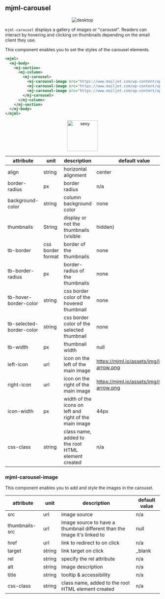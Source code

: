 ## mjml-carousel

<p align="center">
  <img src="http://i.imgur.com/wHqIzgd.gif" alt="desktop" />
</p>

`mjml-carousel` displays a gallery of images or "carousel". Readers can interact by hovering and clicking on thumbnails depending on the email client they use.

This component enables you to set the styles of the carousel elements.

```xml
<mjml>
  <mj-body>
    <mj-section>
      <mj-column>
        <mj-carousel>
          <mj-carousel-image src="https://www.mailjet.com/wp-content/uploads/2016/11/ecommerce-guide.jpg" />
          <mj-carousel-image src="https://www.mailjet.com/wp-content/uploads/2016/09/3@1x.png" />
          <mj-carousel-image src="https://www.mailjet.com/wp-content/uploads/2016/09/1@1x.png" />
        </mj-carousel>
      </mj-column>
    </mj-section>
  </mj-body>
</mjml>
```

<p align="center">
  <a href="https://mjml.io/try-it-live/components/carousel">
    <img width="100px" src="https://mjml.io/assets/img/svg/TRYITLIVE.svg" alt="sexy" />
  </a>
</p>


attribute | unit | description | default value
----------|------|-------------|---------------
align | string | horizontal alignment | center
border-radius | px | border radius | n/a
background-color | string | column background color | none
thumbnails | String | display or not the thumbnails (visible | hidden)
tb-border | css border format | border of the thumbnails | none
tb-border-radius | px | border-radius of the thumbnails | none
tb-hover-border-color | string | css border color of the hovered thumbnail | none
tb-selected-border-color | string | css border color of the selected thumbnail | none
tb-width | px | thumbnail width | null
left-icon | url | icon on the left of the main image | https://mjml.io/assets/img/left-arrow.png
right-icon | url | icon on the right of the main image | https://mjml.io/assets/img/right-arrow.png
icon-width | px | width of the icons on left and right of the main image | 44px
css-class | string | class name, added to the root HTML element created | n/a

### mjml-carousel-image

This component enables you to add and style the images in the carousel.

attribute | unit | description | default value
----------|------|-------------|---------------
src | url | image source | n/a
thumbnails-src | url | image source to have a thumbnail different than the image it's linked to | null
href | url | link to redirect to on click | n/a
target | string | link target on click | \_blank
rel | string | specify the rel attribute | n/a
alt | string | image description | n/a
title | string | tooltip & accessibility | n/a
css-class | string | class name, added to the root HTML element created | n/a

